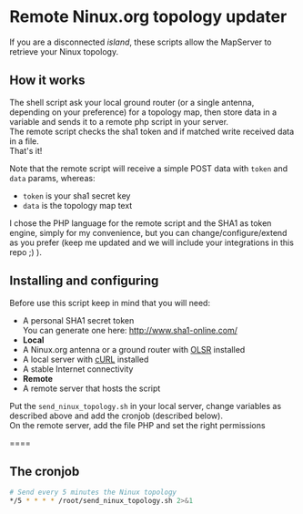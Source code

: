 # Remote Ninux.org topology updater
If you are a disconnected _island_, these scripts allow the MapServer to retrieve your Ninux topology.

## How it works
The shell script ask your local ground router (or a single antenna, depending on your preference) for a topology map, then store data in a variable and sends it to a remote php script in your server.<br />
The remote script checks the sha1 token and if matched write received data in a file.<br />
That's it!

Note that the remote script will receive a simple POST data with `token` and `data` params, whereas:
* `token` is your sha1 secret key
* `data` is the topology map text

I chose the PHP language for the remote script and the SHA1 as token engine, simply for my convenience, but you can change/configure/extend as you prefer (keep me updated and we will include your integrations in this repo ;) ).

## Installing and configuring
Before use this script keep in mind that you will need:
* A personal SHA1 secret token<br />You can generate one here: http://www.sha1-online.com/
* **Local**
 * A Ninux.org antenna or a ground router with [OLSR](https://it.wikipedia.org/wiki/Optimized_Link_State_Routing_Protocol) installed
 * A local server with [cURL](https://it.wikipedia.org/wiki/Curl) installed
 * A stable Internet connectivity
* **Remote**
 * A remote server that hosts the script


Put the `send_ninux_topology.sh` in your local server, change variables as described above and add the cronjob (described below).<br />
On the remote server, add the file PHP and set the right permissions

====

## The cronjob
```bash
# Send every 5 minutes the Ninux topology
*/5 * * * * /root/send_ninux_topology.sh 2>&1
```
